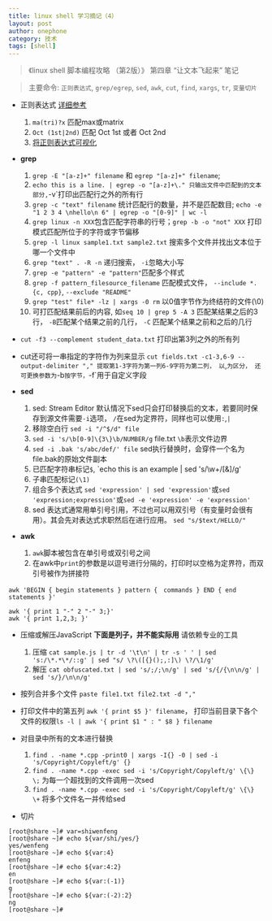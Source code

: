 ```yaml
---
title: linux shell 学习摘记（4）
layout: post
author: onephone
category: 技术
tags: [shell]
---
```


>《linux shell 脚本编程攻略 （第2版）》 第四章 “让文本飞起来” 笔记  
  
> 主要命令: `正则表达式`, `grep/egrep`, `sed`, `awk`, `cut`, `find`, `xargs`, `tr`, `变量切片`  
  
- 正则表达式 [详细参考](http://opensourceforu.com/2011/04/sed-explained-part-1/)  
    1. `ma(tri)?x` 匹配max或matrix  
    2. `Oct (1st|2nd)` 匹配 Oct 1st 或者 Oct 2nd  
    3. [将正则表达式可视化](https://regexper.com/)  
  
- **grep**  
    1. `grep -E "[a-z]+" filename` 和 `egrep "[a-z]+" filename`;  
    2. `echo this is a line. | egrep -o "[a-z]+\." 只输出文件中匹配到的文本部分,`-v`打印出匹配行之外的所有行  
    3. `grep -c "text" filename` 统计匹配行的数量，并不是匹配数目; `echo -e "1 2 3 4 \nhello\n 6" | egrep -o "[0-9]" | wc -l`  
    4. `grep linux -n XXX`包含匹配字符串的行号；`grep -b -o "not" XXX` 打印模式匹配所位于的字符或字节偏移  
    5. `grep -l linux sample1.txt sample2.txt` 搜索多个文件并找出文本位于哪一个文件中  
    6. `grep "text" . -R -n` 递归搜索， `-i`忽略大小写  
    7. `grep -e "pattern" -e "pattern"`匹配多个样式  
    8. `grep -f pattern_filesource_filename` 匹配模式文件， `--include *.{c, cpp}`, `--exclude "README"`  
    9. `grep "test" file* -lz | xargs -0 rm` 以0值字节作为终结符的文件(\0)  
    10. 可打匹配结果前后的内容, 如`seq 10 | grep 5 -A 3` 匹配某结果之后的3行， `-B`匹配某个结果之前的几行， `-C` 匹配某个结果之前和之后的几行  
  
- `cut -f3 --complement student_data.txt` 打印出第3列之外的所有列  
  
- cut还可将一串指定的字符作为列来显示 `cut fields.txt -c1-3,6-9 --output-delimiter "," 提取第1-3字符为第一列6-9字符为第二列， 以`,`为区分， 还可更换参数为`-b` 按字节， `-f`用于自定义字段  
  
- **sed**  
    1. sed: Stream Editor 默认情况下sed只会打印替换后的文本，若要同时保存到源文件需要`-i`选项， `/`在sed为定界符，同样也可以使用`:`,`|`  
    2. 移除空白行 `sed -i "/^$/d" file`  
    3. `sed -i 's/\b[0-9]\{3\}\b/NUMBER/g` file.txt `\b`表示文件边界  
    4. `sed -i .bak 's/abc/def/' file` sed执行替换时，会穿件一个名为file.bak的原始文件副本  
    5. 已匹配字符串标记`$`, `echo this is an example | sed 's/\w\+/[&]/g'  
    6. 子串匹配标记`(\1)`  
    7. 组合多个表达式 `sed 'expression' | sed 'expression'`或`sed 'expression;expression'`或`sed -e 'expression' -e 'expression'`  
    8. sed 表达式通常用单引号引用，不过也可以用双引号（有变量时会很有用）。其会先对表达式求职然后在进行应用。 `sed "s/$text/HELLO/"`  
  
- **awk**  
    1. `awk`脚本被包含在单引号或双引号之间  
    2. 在awk中`print`的参数是以逗号进行分隔的，打印时以空格为定界符，而双引号被作为拼接符  
  
```shell  
awk 'BEGIN { begin statements } pattern {　commands } END { end statements }'  
  
awk '{ print 1 "-" 2 "-" 3;}'  
awk '{ print 1,2,3; }'  
```  
  
- 压缩或解压JavaScript **下面是列子，并不能实际用** 请依赖专业的工具  
    1. 压缩 `cat sample.js | tr -d '\t\n' | tr -s ' ' | sed 's:/\*.*\*/::g' | sed "s/ \?\([{}();,:]\) \?/\1/g'`  
    2. 解压 `cat obfuscated.txt | sed 's/;/;\n/g' | sed 's/{/{\n\n/g' | sed 's/}/\n\n/g' `  
  
- 按列合并多个文件 `paste file1.txt file2.txt -d ","`  
  
- 打印文件中的第五列 `awk '{ print $5 }' filename`， 打印当前目录下各个文件的权限`ls -l | awk '{ print $1 " : " $8 } filename`  
  
- 对目录中所有的文本进行替换  
    1. `find . -name *.cpp -print0 | xargs -I{} -0 | sed -i 's/Copyright/Copyleft/g' {}`  
    2. `find . -name *.cpp -exec sed -i 's/Copyright/Copyleft/g' \{\} \;` 为每一个超找到的文件调用一次sed  
    3. `find . -name *.cpp -exec sed -i 's/Copyright/Copyleft/g' \{\} \+` 将多个文件名一并传给sed  
  
- 切片  


```  
[root@share ~]# var=shiwenfeng  
[root@share ~]# echo ${var/shi/yes/}  
yes/wenfeng  
[root@share ~]# echo ${var:4}  
enfeng  
[root@share ~]# echo ${var:4:2}  
en  
[root@share ~]# echo ${var:(-1)}  
g  
[root@share ~]# echo ${var:(-2):2}  
ng  
[root@share ~]#   
```  
